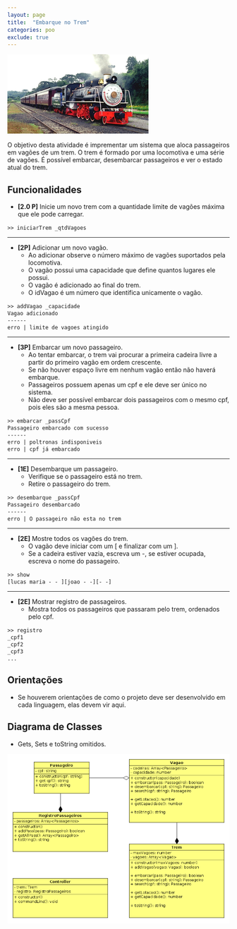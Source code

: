 ```yaml
---
layout: page
title:  "Embarque no Trem"
categories: poo
exclude: true
---
```


![](/assets/03_trem/figura.png)

O objetivo desta atividade é imprementar um sistema que aloca passageiros em vagões de um trem. O trem é formado por uma locomotiva e uma série de vagões. É possível embarcar, desembarcar passageiros e ver o estado atual do trem.

## Funcionalidades

- **[2.0 P]** Inicie um novo trem com a quantidade limite de vagões máxima que ele pode carregar.

```
>> iniciarTrem _qtdVagoes
```

---
- **[2P]** Adicionar um novo vagão.
    - Ao adicionar observe o número máximo de vagões suportados pela locomotiva.
    - O vagão possui uma capacidade que define quantos lugares ele possui.
    - O vagão é adicionado ao final do trem.
    - O idVagao é um número que identifica unicamente o vagão.

```
>> addVagao _capacidade
Vagao adicionado
------
erro | limite de vagoes atingido
```

---
- **[3P]** Embarcar um novo passageiro.
    - Ao tentar embarcar, o trem vai procurar a primeira cadeira livre a partir do primeiro vagão em ordem crescente.
    - Se não houver espaço livre em nenhum vagão então não haverá embarque.
    - Passageiros possuem apenas um cpf e ele deve ser único no sistema.
    - Não deve ser possível embarcar dois passageiros com o mesmo cpf, pois eles são a mesma pessoa.
    
```
>> embarcar _passCpf
Passageiro embarcado com sucesso
------
erro | poltronas indisponiveis
erro | cpf já embarcado
```

---
- **[1E]** Desembarque um passageiro.
    - Verifique se o passageiro está no trem.
    - Retire o passageiro do trem.

```
>> desembarque _passCpf
Passageiro desembarcado
------
erro | O passageiro não esta no trem
```

---
- **[2E]** Mostre todos os vagões do trem.
    - O vagão deve iniciar com um [ e finalizar com um ].
    - Se a cadeira estiver vazia, escreva um -, se estiver ocupada, escreva o nome do passageiro.

```
>> show
[lucas maria - - ][joao - -][- -]
```

---
- **[2E]** Mostrar registro de passageiros.
    - Mostra todos os passageiros que passaram pelo trem, ordenados pelo cpf.

```
>> registro
_cpf1
_cpf2
_cpf3
...
```

## Orientações
- Se houverem orientações de como o projeto deve ser desenvolvido em cada linguagem, elas devem vir aqui.

## Diagrama de Classes
- Gets, Sets e toString omitidos.

![](/assets/03_trem/diagrama.png)
